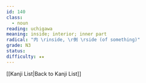 ```yaml
---
id: 140
class:
  - noun
reading: uchigawa
meaning: inside; interior; inner part
radical: "内 \rinside, \r側 \rside (of something)"
grade: N3
status:
difficulty: ★★
---
```

[[Kanji List|Back to Kanji List]]